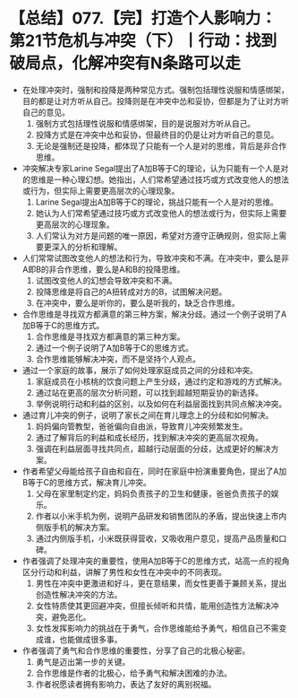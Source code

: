 # 【总结】077.【完】打造个人影响力：第21节危机与冲突（下）丨行动：找到破局点，化解冲突有N条路可以走

-   在处理冲突时，强制和投降是两种常见方式。强制包括理性说服和情感绑架，目的都是让对方听从自己。投降则是在冲突中怂和妥协，但都是为了让对方听自己的意见。
    1.  强制方式包括理性说服和情感绑架，目的是说服对方听从自己。
    2.  投降方式是在冲突中怂和妥协，但最终目的仍是让对方听自己的意见。
    3.  无论是强制还是投降，都体现了只能有一个人是对的思维，背后是非合作思维。
-   冲突解决专家Larine Segal提出了A加B等于C的理论，认为只能有一个人是对的思维是一种心理幻想。她指出，人们常希望通过技巧或方式改变他人的想法或行为，但实际上需要更高层次的心理现象。
    1.  Larine Segal提出A加B等于C的理论，挑战只能有一个人是对的思维。
    2.  她认为人们常希望通过技巧或方式改变他人的想法或行为，但实际上需要更高层次的心理现象。
    3.  人们常认为对方是问题的唯一原因，希望对方遵守正确规则，但实际上需要更深入的分析和理解。
-   人们常常试图改变他人的想法和行为，导致冲突和不满。在冲突中，要么是非A即B的非合作思维，要么是A和B的投降思维。
    1.  试图改变他人的幻想会导致冲突和不满。
    2.  投降思维是将自己的A扭转成对方的B，试图解决问题。
    3.  在冲突中，要么是听你的，要么是听我的，缺乏合作思维。
-   合作思维是寻找双方都满意的第三种方案，解决分歧。通过一个例子说明了A加B等于C的思维方式。
    1.  合作思维是寻找双方都满意的第三种方案。
    2.  通过一个例子说明了A加B等于C的思维方式。
    3.  合作思维能够解决冲突，而不是坚持个人观点。
-   通过一个家庭的故事，展示了如何处理家庭成员之间的分歧和冲突。
    1.  家庭成员在小核桃的饮食问题上产生分歧，通过约定和游戏的方式解决。
    2.  通过站在更高的层次分析问题，可以找到超越短期妥协的新选择。
    3.  举例说明行动和利益的区别，以及如何在利益层面找到共同点解决冲突。
-   通过育儿冲突的例子，说明了家长之间在育儿理念上的分歧和如何解决。
    1.  妈妈偏向管教型，爸爸偏向自由派，导致育儿冲突频繁发生。
    2.  通过了解背后的利益和成长经历，找到解决冲突的更高层次视角。
    3.  强调在利益层面寻找共同点，超越行动层面的分歧，达成更好的解决方案。
-   作者希望父母能给孩子自由和自在，同时在家庭中扮演重要角色，提出了A加B等于C的思维方式，解决育儿冲突。
    1.  父母在家里制定约定，妈妈负责孩子的卫生和健康，爸爸负责孩子的娱乐。
    2.  作者以小米手机为例，说明产品研发和销售团队的矛盾，提出快速上市内侧版手机的解决方案。
    3.  通过内侧版手机，小米既获得营收，又吸收用户意见，提高产品质量和口碑。
-   作者强调了处理冲突的重要性，使用A加B等于C的思维方式，站高一点的视角区分行动和利益，讲解了男性和女性在冲突中的不同表现。
    1.  男性在冲突中更激进和好斗，更在意结果，而女性更善于兼顾关系，提出创造性解决冲突的方法。
    2.  女性特质使其更回避冲突，但擅长倾听和共情，能用创造性方法解决冲突，避免恶化。
    3.  女性发挥影响力的挑战在于勇气，合作思维能给予勇气，相信自己不需变成谁，也能做成很多事。
-   作者强调了勇气和合作思维的重要性，分享了自己的北极心秘密。
    1.  勇气是迈出第一步的关键。
    2.  合作思维是作者的北极心，给予勇气和解决困难的办法。
    3.  作者祝愿读者拥有影响力，表达了友好的离别祝福。
